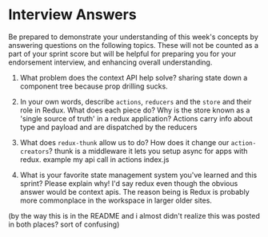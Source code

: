 # Interview Answers
Be prepared to demonstrate your understanding of this week's concepts by answering questions on the following topics. These will not be counted as a part of your sprint score but will be helpful for preparing you for your endorsement interview, and enhancing overall understanding.

<!-- //////////////////////////////////////////ANSWER ONE/////////////////////////////////////////////////////////// -->
1. What problem does the context API help solve?
sharing state down a component tree because prop drilling sucks.
<!-- //////////////////////////////////////////ANSWER TWO/////////////////////////////////////////////////////////// -->
2. In your own words, describe `actions`, `reducers` and the `store` and their role in Redux. What does each piece do? Why is the store known as a 'single source of truth' in a redux application?
Actions carry info about type and payload and are dispatched by the reducers

<!-- //////////////////////////////////////////ANSWER THREE/////////////////////////////////////////////////////////// -->
3. What does `redux-thunk` allow us to do? How does it change our `action-creators`?
thunk is a middleware it lets you setup async for apps with redux. example my api call in actions index.js

<!-- //////////////////////////////////////////ANSWER FOUR/////////////////////////////////////////////////////////// -->
4. What is your favorite state management system you've learned and this sprint? Please explain why!
I'd say redux even though the obvious answer would be context apis. The reason being is Redux is probably more commonplace in the workspace in larger older sites.
<!-- //////////////////////////////////////////////////////////////////////////////////////////////////////////////// --->

(by the way this is in the README and i almost didn't realize this was posted in both places? sort of confusing)